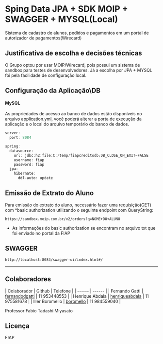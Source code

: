 # Sping Data JPA + SDK MOIP + SWAGGER + MYSQL(Local)
Sistema de cadastro de alunos, pedidos e pagamentos em um portal de autorizador de pagamentos(Wirecard)

## Justificativa de escolha e decisões técnicas
O Grupo optou por usar MOIP/Wirecard, pois possui um sistema de sandbox para testes de desenvolvedores.
Já a escolha por JPA + MYSQL foi pela facilidade de configuração local.

## Configuração da Aplicação\DB 
#### MySQL
As propriedades de acesso ao banco de dados estão disponíveis no arquivo application.yml, 
você poderá alterar a porta de execução da aplicação e o local do arquivo temporário do banco de dados.

````Java
server:
  port: 8084

spring:
  datasource:
    url: jdbc:h2:file:C:/temp/fiapcreditodb;DB_CLOSE_ON_EXIT=FALSE
    username: fiap
    password: fiap
  jpa:
    hibernate:
      ddl-auto: update
````
      
## Emissão de Extrato do Aluno 
Para emissão do extrato do aluno, necessário fazer uma requisição(GET) com *basic authorization utilizando o seguinte endpoint com QueryString:
````
https://sandbox.moip.com.br/v2/orders?q=NOME+DO+ALUNO
````
* As informações do basic authorization se encontram no arquivo txt que foi enviado no portal da FIAP

## SWAGGER
````
http://localhost:8084/swagger-ui/index.html#/
````

---------------------------------------

## Colaboradores
| Colaborador | Github | Telefone |
| ------ | ------ |
| Fernando Gatti | [fernandodgatti][Gatti] | 11 953448553 |
| Henrique Abdala | [henriqueabdala][Abdala] | 11 975581678 |
| Iller Boromello | [boromello][Boromello] | 11 984559040 |

Professor Fabio Tadashi Miyasato

Licença
----
FIAP



[//]: # (These are reference links used in the body of this note and get stripped out when the markdown processor does its job. There is no need to format nicely because it shouldn't be seen. Thanks SO - http://stackoverflow.com/questions/4823468/store-comments-in-markdown-syntax)


   [dill]: <https://github.com/joemccann/dillinger>
   [git-repo-url]: <https://github.com/joemccann/dillinger.git>
   [john gruber]: <http://daringfireball.net>
   [df1]: <http://daringfireball.net/projects/markdown/>
   [markdown-it]: <https://github.com/markdown-it/markdown-it>
   [Ace Editor]: <http://ace.ajax.org>
   [node.js]: <http://nodejs.org>
   [Twitter Bootstrap]: <http://twitter.github.com/bootstrap/>
   [jQuery]: <http://jquery.com>
   [@tjholowaychuk]: <http://twitter.com/tjholowaychuk>
   [express]: <http://expressjs.com>
   [AngularJS]: <http://angularjs.org>
   [Gulp]: <http://gulpjs.com>
   [Gatti]: <https://github.com/fernandodgatti>
   [Abdala]: <https://github.com/henriqueabdala>
   [Boromello]: <https://github.com/Boromello>
   [PlDb]: <https://github.com/joemccann/dillinger/tree/master/plugins/dropbox/README.md>
   [PlGh]: <https://github.com/joemccann/dillinger/tree/master/plugins/github/README.md>
   [PlGd]: <https://github.com/joemccann/dillinger/tree/master/plugins/googledrive/README.md>
   [PlOd]: <https://github.com/joemccann/dillinger/tree/master/plugins/onedrive/README.md>
   [PlMe]: <https://github.com/joemccann/dillinger/tree/master/plugins/medium/README.md>
   [PlGa]: <https://github.com/RahulHP/dillinger/blob/master/plugins/googleanalytics/README.md>
